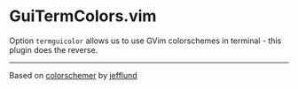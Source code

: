 GuiTermColors.vim
=================

Option `termguicolor` allows us to use GVim colorschemes in terminal - this plugin does the reverse.

---

Based on [colorschemer](https://github.com/jefflund/colorschemer) by [jefflund](https://github.com/jefflund)
